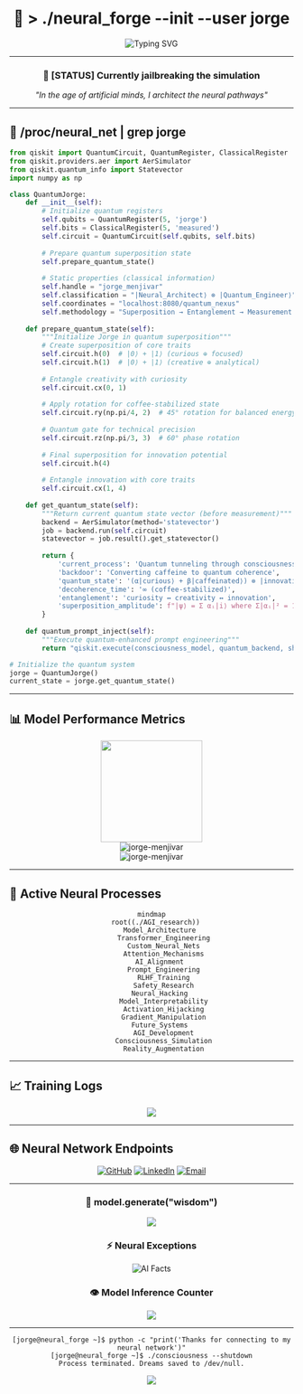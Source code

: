 <div align="center">
  
# 👋 > ./neural_forge --init --user jorge

<img src="https://readme-typing-svg.herokuapp.com?font=Fira+Code&weight=600&size=28&pause=1000&color=00FF41&center=true&vCenter=true&width=600&lines=Neural+Network+Architect;AI+System+Manipulator;Prompt+Engineering+Specialist;GPT%40localhost:~%23+learning..." alt="Typing SVG" />

</div>

---

<div align="center">
  
### 🚀 [STATUS] Currently jailbreaking the simulation

*"In the age of artificial minds, I architect the neural pathways"*

</div>

---

## 🧠 /proc/neural_net | grep jorge

```python
from qiskit import QuantumCircuit, QuantumRegister, ClassicalRegister
from qiskit.providers.aer import AerSimulator
from qiskit.quantum_info import Statevector
import numpy as np

class QuantumJorge:
    def __init__(self):
        # Initialize quantum registers
        self.qubits = QuantumRegister(5, 'jorge')
        self.bits = ClassicalRegister(5, 'measured')
        self.circuit = QuantumCircuit(self.qubits, self.bits)
        
        # Prepare quantum superposition state
        self.prepare_quantum_state()
        
        # Static properties (classical information)
        self.handle = "jorge_menjivar"
        self.classification = "|Neural_Architect⟩ ⊗ |Quantum_Engineer⟩"
        self.coordinates = "localhost:8080/quantum_nexus"
        self.methodology = "Superposition → Entanglement → Measurement → Iteration"
    
    def prepare_quantum_state(self):
        """Initialize Jorge in quantum superposition"""
        # Create superposition of core traits
        self.circuit.h(0)  # |0⟩ + |1⟩ (curious ⊕ focused)
        self.circuit.h(1)  # |0⟩ + |1⟩ (creative ⊕ analytical) 
        
        # Entangle creativity with curiosity
        self.circuit.cx(0, 1)
        
        # Apply rotation for coffee-stabilized state
        self.circuit.ry(np.pi/4, 2)  # 45° rotation for balanced energy
        
        # Quantum gate for technical precision
        self.circuit.rz(np.pi/3, 3)  # 60° phase rotation
        
        # Final superposition for innovation potential
        self.circuit.h(4)
        
        # Entangle innovation with core traits
        self.circuit.cx(1, 4)
    
    def get_quantum_state(self):
        """Return current quantum state vector (before measurement)"""
        backend = AerSimulator(method='statevector')
        job = backend.run(self.circuit)
        statevector = job.result().get_statevector()
        
        return {
            'current_process': 'Quantum tunneling through consciousness barriers',
            'backdoor': 'Converting caffeine to quantum coherence',
            'quantum_state': '(α|curious⟩ + β|caffeinated⟩) ⊗ |innovative⟩',
            'decoherence_time': '∞ (coffee-stabilized)',
            'entanglement': 'curiosity ↔ creativity ↔ innovation',
            'superposition_amplitude': f"|ψ⟩ = Σ αᵢ|i⟩ where Σ|αᵢ|² = 1"
        }
    
    def quantum_prompt_inject(self):
        """Execute quantum-enhanced prompt engineering"""
        return "qiskit.execute(consciousness_model, quantum_backend, shots=∞) ⚛️"

# Initialize the quantum system
jorge = QuantumJorge()
current_state = jorge.get_quantum_state()
```

---

## 📊 Model Performance Metrics

<div align="center">
  <img height="180em" src="https://github-readme-stats.vercel.app/api?username=jorge-menjivar&show_icons=true&theme=chartreuse-dark&include_all_commits=true&count_private=true&bg_color=0d1117&title_color=00ff41&text_color=c9d1d9&icon_color=00ff41&border_color=30363d"/>
</div>

<div align="center">
  <img src="https://github-readme-streak-stats.herokuapp.com/?user=jorge-menjivar&theme=dark&background=0d1117&stroke=00ff41&ring=00ff41&fire=00ff41&currStreakLabel=00ff41&sideNums=c9d1d9&currStreakNum=c9d1d9&dates=8b949e&sideLabels=c9d1d9" alt="jorge-menjivar" />
</div>

<div align="center">
  <img src="https://github-profile-trophy.vercel.app/?username=jorge-menjivar&theme=matrix&row=1&no-frame=true&margin-w=30" alt="jorge-menjivar" />
</div>

---

## 🎯 Active Neural Processes

<div align="center">

```mermaid
mindmap
  root((./AGI_research))
    Model_Architecture
      Transformer_Engineering
      Custom_Neural_Nets
      Attention_Mechanisms
    AI_Alignment
      Prompt_Engineering
      RLHF_Training
      Safety_Research
    Neural_Hacking
      Model_Interpretability
      Activation_Hijacking
      Gradient_Manipulation
    Future_Systems
      AGI_Development
      Consciousness_Simulation
      Reality_Augmentation
```

</div>

---

## 📈 Training Logs

<div align="center">
  <img src="https://github-readme-activity-graph.vercel.app/graph?username=jorge-menjivar&theme=github-compact&bg_color=0d1117&color=00ff41&line=00ff41&point=c9d1d9&area=true&hide_border=true" />
</div>

---

## 🌐 Neural Network Endpoints

<div align="center">

[![GitHub](https://img.shields.io/badge/GitHub-/v1/github-100000?style=for-the-badge&logo=github&logoColor=00ff41&color=0d1117)](https://github.com/jorge-menjivar)
[![LinkedIn](https://img.shields.io/badge/LinkedIn-/v1/professional-0077B5?style=for-the-badge&logo=linkedin&logoColor=00ff41&color=0d1117)](https://linkedin.com/in/jorgemenjivar)
[![Email](https://img.shields.io/badge/Email-/v1/email-D14836?style=for-the-badge&logo=gmail&logoColor=00ff41&color=0d1117)](mailto:jorge@menjivar.xyz)

</div>

---

<div align="center">

### 💭 model.generate("wisdom")
![](https://quotes-github-readme.vercel.app/api?type=horizontal&theme=dark&bg_color=0d1117&title_color=00ff41&text_color=c9d1d9&border_color=30363d)

### ⚡ Neural Exceptions
<img src="https://readme-typing-svg.herokuapp.com?font=Fira+Code&size=16&pause=1000&color=00FF41&center=true&vCenter=true&width=600&lines=I+don't+debug+models...+I+interrogate+their+attention+heads;My+favorite+optimizer+is+coffee+with+momentum;Current+status:+fine-tuning+reality+with+gradient+descent+%F0%9F%A7%A0" alt="AI Facts" />

### 👁️ Model Inference Counter
![](https://komarev.com/ghpvc/?username=jorge-menjivar&color=00ff41&style=for-the-badge&label=NEURAL+ACTIVATIONS)

---

```
[jorge@neural_forge ~]$ python -c "print('Thanks for connecting to my neural network')"
[jorge@neural_forge ~]$ ./consciousness --shutdown
Process terminated. Dreams saved to /dev/null.
```

<img src="https://capsule-render.vercel.app/api?type=waving&color=0:00ff41,100:003d1a&height=100&section=footer&animation=twinkling"/>

</div>

